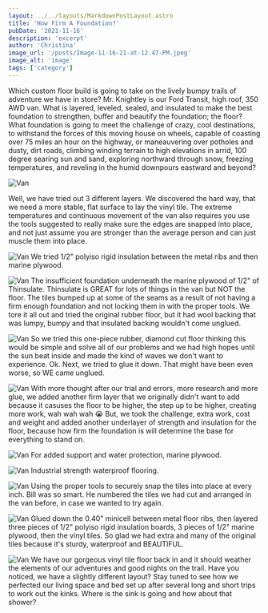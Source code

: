 ```yaml
---
layout: ../../layouts/MarkdownPostLayout.astro
title: 'How Firm A Foundation?'
pubDate: '2021-11-16'
description: 'excerpt'
author: 'Christina'
image_url: '/posts/Image-11-16-21-at-12.47-PM.jpeg'
image_alt: 'image'
tags: ['category']
---
```


Which custom floor build is going to take on the lively bumpy trails of adventure we have in store? Mr. Knightley is our Ford Transit, high roof, 350 AWD van. What is layered, leveled, sealed, and insulated to make the best foundation to strengthen, buffer and beautify the foundation; the floor? What foundation is going to meet the challenge of crazy, cool destinations, to withstand the forces of this moving house on wheels, capable of coasting over 75 miles an hour on the highway, or maneauvering over potholes and dusty, dirt roads, climbing winding terrain to high elevations in arrid, 100 degree searing sun and sand, exploring northward through snow, freezing temperatures, and reveling in the humid downpours eastward and beyond?

![Van](/posts/iohn_lfvt_151019.jpg)

Well, we have tried out 3 different layers. We discovered the hard way, that we need a more stable, flat surface to lay the vinyl tile. The extreme temperatures and continuous movement of the van also requires you use the tools suggested to really make sure the edges are snapped into place, and not just assume you are stronger than the average person and can just muscle them into place.

![Van](/posts/EA12F21A-ED40-40FF-9316-18C1B6C90A55.jpeg)
We tried 1/2" polyiso rigid insulation between the metal ribs and then marine plywood.

![Van](/posts/IMG_2448-2.jpeg)
The insufficient foundation underneath the marine plywood of 1/2" of Thinsulate. Thinsulate is GREAT for lots of things in the van but NOT the floor. The tiles bumped up at some of the seams as a result of not having a firm enough foundation and not locking them in with the proper tools. We tore it all out and tried the original rubber floor, but it had wool backing that was lumpy, bumpy and that insulated backing wouldn't come unglued.

![Van](/posts/IMG_6410.jpeg)
So we tried this one-piece rubber, diamond cut floor thinking this would be simple and solve all of our problems and we had high hopes until the sun beat inside and made the kind of waves we don't want to experience. Ok. Next, we tried to glue it down. That might have been even worse, so WE came unglued.

![Van](/posts/IMG_0624-1.jpeg)
With more thought after our trial and errors, more research and more glue, we added another firm layer that we originally didn't want to add because it casuses the floor to be higher, the step up to be higher, creating more work, wah wah wah 😭 But, we took the challenge, extra work, cost and weight and added another underlayer of strength and insulation for the floor, because how firm the foundation is will determine the base for everything to stand on.

![Van](/posts/323CB55A-E6ED-48EE-B428-9F41303FD94A.jpeg)
For added support and water protection, marine plywood.

![Van](/posts/E74BB3A8-01E1-454F-92F3-E57391E7A568-1.jpeg)
Industrial strength waterproof flooring.

![Van](/posts/IMG_6432.jpeg)
Using the proper tools to securely snap the tiles into place at every inch. Bill was so smart. He numbered the tiles we had cut and arranged in the van before, in case we wanted to try again.

![Van](/posts/IMG_6437-2.jpeg)
Glued down the 0.40" minicell between metal floor ribs, then layered three pieces of 1/2" polyiso rigid insulation boards, 3 pieces of 1/2" marine plywood, then the vinyl tiles. So glad we had extra and many of the original tiles because it's sturdy, waterproof and BEAUTIFUL.

![Van](/posts/Van-JPEG-Floor.jpg)
We have our gorgeous vinyl tile floor back in and it should weather the elements of our adventures and good nights on the trail. Have you noticed, we have a slightly different layout? Stay tuned to see how we perfected our living space and bed set up after several long and short trips to work out the kinks. Where is the sink is going and how about that shower?
